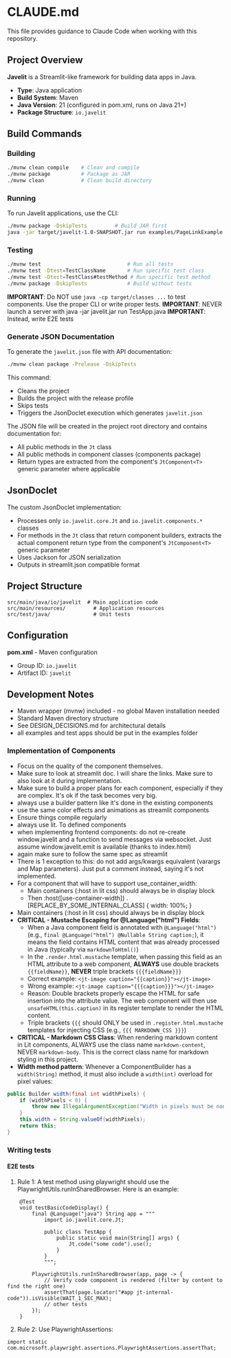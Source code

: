 # CLAUDE.md

This file provides guidance to Claude Code when working with this repository.

## Project Overview

**Javelit** is a Streamlit-like framework for building data apps in Java.

- **Type**: Java application
- **Build System**: Maven
- **Java Version**: 21 (configured in pom.xml, runs on Java 21+)
- **Package Structure**: `io.javelit`

## Build Commands

### Building
```bash
./mvnw clean compile    # Clean and compile
./mvnw package          # Package as JAR
./mvnw clean            # Clean build directory
```

### Running
To run Javelit applications, use the CLI:
```bash
./mvnw package -DskipTests         # Build JAR first
java -jar target/javelit-1.0-SNAPSHOT.jar run examples/PageLinkExample.java
```

### Testing
```bash
./mvnw test                            # Run all tests
./mvnw test -Dtest=TestClassName       # Run specific test class
./mvnw test -Dtest=TestClass#testMethod # Run specific test method
./mvnw package -DskipTests             # Build without tests
```

**IMPORTANT**: Do NOT use `java -cp target/classes ...` to test components. Use the proper CLI or write proper tests.
**IMPORTANT**: NEVER launch a server with java -jar javelit.jar run TestApp.java
**IMPORTANT**: Instead, write E2E tests

### Generate JSON Documentation

To generate the `javelit.json` file with API documentation:

```bash
./mvnw clean package -Prelease -DskipTests
```

This command:
- Cleans the project
- Builds the project with the release profile
- Skips tests
- Triggers the JsonDoclet execution which generates `javelit.json`

The JSON file will be created in the project root directory and contains documentation for:
- All public methods in the `Jt` class
- All public methods in component classes (components package)
- Return types are extracted from the component's `JtComponent<T>` generic parameter where applicable

## JsonDoclet

The custom JsonDoclet implementation:
- Processes only `io.javelit.core.Jt` and `io.javelit.components.*` classes
- For methods in the `Jt` class that return component builders, extracts the actual component return type from the component's `JtComponent<T>` generic parameter
- Uses Jackson for JSON serialization
- Outputs in streamlit.json compatible format

## Project Structure

```
src/main/java/io/javelit  # Main application code
src/main/resources/         # Application resources
src/test/java/              # Unit tests
```

## Configuration

**pom.xml** - Maven configuration
- Group ID: `io.javelit`
- Artifact ID: `javelit`

## Development Notes

- Maven wrapper (mvnw) included - no global Maven installation needed
- Standard Maven directory structure
- See DESIGN_DECISIONS.md for architectural details
- all examples and test apps should be put in the examples folder

### Implementation of Components 
- Focus on the quality of the component themselves.
- Make sure to look at streamlit doc. I will share the links. Make sure to also look at it during implementation.
- Make sure to build a proper plans for each component, especially if they are complex. It's ok if the task becomes very big.
- always use a builder pattern like it's done in the existing components
- use the same color effects and animations as streamlit components
- Ensure things compile regularly
- always use lit. To defined components
- when implementing frontend components: do not re-create window.javelit and a function to send messages via websocket. Just assume window.javelit.emit is available (thanks to index.html) 
- again make sure to follow the same spec as streamlit
- There is 1 exception to this: do not add args/kwargs equivalent (varargs and Map parameters). Just put a comment instead, saying it's not implemented.
- For a component that will have to support use_container_width:
    - Main containers (:host in lit css) should always be in display block
    - Then :host([use-container-width]) .[REPLACE_BY_SOME_INTERNAL_CLASS] { width: 100%; }
- Main containers (:host in lit css) should always be in display block
- **CRITICAL - Mustache Escaping for @Language("html") Fields**:
  - When a Java component field is annotated with `@Language("html")` (e.g., `final @Language("html") @Nullable String caption;`), it means the field contains HTML content that was already processed in Java (typically via `markdownToHtml()`)
  - In the `.render.html.mustache` template, when passing this field as an HTML attribute to a web component, **ALWAYS** use double brackets `{{fieldName}}`, **NEVER** triple brackets `{{{fieldName}}}`
  - Correct example: `<jt-image caption="{{caption}}"></jt-image>`
  - Wrong example: `<jt-image caption="{{{caption}}}"></jt-image>`
  - Reason: Double brackets properly escape the HTML for safe insertion into the attribute value. The web component will then use `unsafeHTML(this.caption)` in its register template to render the HTML content.
  - Triple brackets `{{{` should ONLY be used in `.register.html.mustache` templates for injecting CSS (e.g., `{{{ MARKDOWN_CSS }}}`)
- **CRITICAL - Markdown CSS Class**: When rendering markdown content in Lit components, ALWAYS use the class name `markdown-content`, NEVER `markdown-body`. This is the correct class name for markdown styling in this project.
- **Width method pattern**: Whenever a ComponentBuilder has a `width(String)` method, it must also include a `width(int)` overload for pixel values:
```java
public Builder width(final int widthPixels) {
    if (widthPixels < 0) {
        throw new IllegalArgumentException("Width in pixels must be non-negative. Got: " + widthPixels);
    }
    this.width = String.valueOf(widthPixels);
    return this;
}
```

### Writing tests
#### E2E tests
1. Rule 1:
A test method using playwright should use the PlaywrightUtils.runInSharedBrowser.
Here is an example: 
```
    @Test
    void testBasicCodeDisplay() {
        final @Language("java") String app = """
            import io.javelit.core.Jt;
            
            public class TestApp {
                public static void main(String[] args) {
                    Jt.code("some code").use();
                }
            }
            """;

        PlaywrightUtils.runInSharedBrowser(app, page -> {
            // Verify code component is rendered (filter by content to find the right one)
            assertThat(page.locator("#app jt-internal-code")).isVisible(WAIT_1_SEC_MAX);
            // other tests
        });
    }
```

2. Rule 2:
Use PlaywrightAssertions:
```
import static com.microsoft.playwright.assertions.PlaywrightAssertions.assertThat;
```
